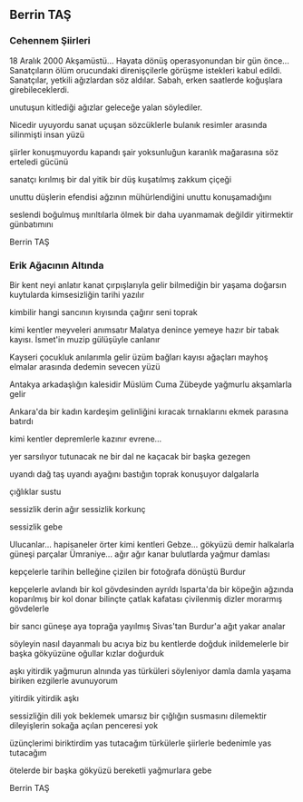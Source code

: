 ## Berrin TAŞ

### Cehennem Şiirleri

18 Aralık 2000
Akşamüstü...
Hayata dönüş operasyonundan bir gün önce...
Sanatçıların ölüm orucundaki direnişçilerle görüşme
istekleri kabul edildi.
Sanatçılar, yetkili ağızlardan söz aldılar.
Sabah, erken saatlerde koğuşlara girebileceklerdi.

unutuşun kitlediği ağızlar
geleceğe yalan söylediler.

Nicedir
uyuyordu sanat
uçuşan sözcüklerle
bulanık resimler arasında
silinmişti insan yüzü

şiirler konuşmuyordu
kapandı şair
yoksunluğun karanlık mağarasına
söz erteledi gücünü

sanatçı
kırılmış bir dal
yitik bir düş
kuşatılmış zakkum çiçeği

unuttu
düşlerin efendisi
ağzının mühürlendiğini
unuttu konuşamadığını

seslendi
boğulmuş mırıltılarla
ölmek
bir daha uyanmamak değildir
yitirmektir günbatımını

Berrin TAŞ

### Erik Ağacının Altında

Bir kent neyi anlatır
kanat çırpışlarıyla gelir
bilmediğin bir yaşama doğarsın
kuytularda
kimsesizliğin tarihi yazılır

kimbilir
hangi sancının kıyısında
çağırır seni toprak

kimi kentler meyveleri anımsatır
Malatya denince
yemeye hazır
bir tabak kayısı.
İsmet'in muzip gülüşüyle canlanır

Kayseri
çocukluk anılarımla gelir
üzüm bağları
kayısı ağaçları
mayhoş elmalar arasında
dedemin sevecen yüzü

Antakya
arkadaşlığın kalesidir
Müslüm Cuma Zübeyde
yağmurlu akşamlarla gelir

Ankara'da bir kadın
kardeşim
gelinliğini kıracak
tırnaklarını ekmek parasına batırdı

kimi kentler
depremlerle kazınır evrene...

yer sarsılıyor
tutunacak ne bir dal
ne kaçacak
bir başka gezegen

uyandı
dağ taş uyandı
ayağını bastığın toprak
konuşuyor dalgalarla

çığlıklar sustu

sessizlik
derin
ağır
sessizlik korkunç

sessizlik gebe

Ulucanlar...
hapisaneler örter kimi kentleri
Gebze...
gökyüzü demir halkalarla
güneşi parçalar
Ümraniye...
ağır ağır kanar
bulutlarda yağmur damlası

kepçelerle
tarihin belleğine çizilen
bir fotoğrafa dönüştü Burdur

kepçelerle avlandı bir kol
gövdesinden ayrıldı
Isparta'da
bir köpeğin ağzında
koparılmış bir kol
donar bilinçte
çatlak kafatası
çivilenmiş dizler
morarmış gövdelerle

bir sancı
güneşe
aya
toprağa yayılmış
Sivas'tan Burdur'a
ağıt yakar analar

söyleyin
nasıl dayanmalı bu acıya
biz bu kentlerde doğduk
inildemelerle
bir başka gökyüzüne
oğullar
kızlar doğurduk

aşkı yitirdik
yağmurun alnında
yas türküleri söyleniyor
damla damla yaşama biriken
ezgilerle avunuyorum

yitirdik
yitirdik aşkı

sessizliğin dili yok
beklemek
umarsız bir çığlığın
susmasını dilemektir
dileyişlerin
sokağa açılan penceresi yok

üzünçlerimi biriktirdim
yas tutacağım
türkülerle
şiirlerle
bedenimle yas tutacağım

ötelerde
bir başka gökyüzü
bereketli yağmurlara gebe

Berrin TAŞ